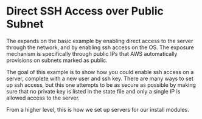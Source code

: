 # Direct SSH Access over Public Subnet

The expands on the basic example by enabling direct access to the server through the network, and by enabling ssh access on the OS.
The exposure mechanism is specifically through public IPs that AWS automatically provisions on subnets marked as public.

The goal of this example is to show how you could enable ssh access on a server, complete with a new user and ssh key.
There are many ways to set up ssh access, but this one attempts to be as secure as possible
 by making sure that no private key is listed in the state file and only a single IP is allowed access to the server.

From a higher level, this is how we set up servers for our install modules.
